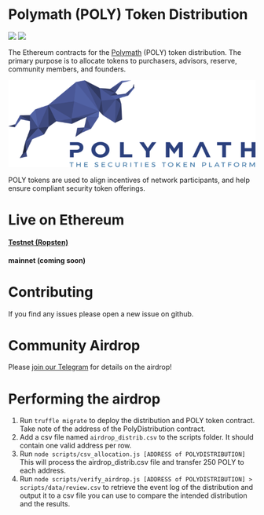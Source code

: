 # Polymath (POLY) Token Distribution

<img src="https://travis-ci.org/PolymathNetwork/polymath-token-distribution.svg?branch=master"/> <a href="https://t.me/polymathnetwork" target="_blank"><img src="https://img.shields.io/badge/50k+-telegram-blue.svg"></a>

The Ethereum contracts for the [Polymath](https://polymath.network) (POLY) token
distribution. The primary purpose is to allocate tokens to purchasers, advisors,
reserve, community members, and founders.

![Polymath](Polymath.png)

POLY tokens are used to align incentives of network participants, and help
ensure compliant security token offerings.

# Live on Ethereum

#### [Testnet (Ropsten)](https://ropsten.etherscan.io/address/0x3f9d29ead6493db97e9756d54171e8844ce87ddd)

#### mainnet (coming soon)

# Contributing

If you find any issues please open a new issue on github.

# Community Airdrop

Please [join our Telegram](https://t.me/polymathnetwork) for details on the
airdrop!

# Performing the airdrop

1. Run `truffle migrate` to deploy the distribution and POLY token contract. Take note of the address of the PolyDistribution contract.
2. Add a csv file named `airdrop_distrib.csv` to the scripts folder. It should contain one valid address per row.
3. Run `node scripts/csv_allocation.js [ADDRESS of POLYDISTRIBUTION]` This will process the airdrop_distrib.csv file and transfer 250 POLY to each address.
4. Run `node scripts/verify_airdrop.js [ADDRESS of POLYDISTRIBUTION] > scripts/data/review.csv` to retrieve the event log of the distribution and output it to a csv file you can use to compare the intended distribution and the results.
